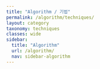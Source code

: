 ```yaml
---
title: "Algorithm / 기법"
permalink: /algorithm/techniques/
layout: category
taxonomy: techniques
classes: wide
sidebar:
  title: "Algorithm"
  url: /algorithm/
  nav: sidebar-algorithm
---
```

